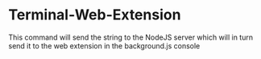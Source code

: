 # Terminal-Web-Extension

This command will send the string to the NodeJS server which will in turn send it to the web extension in the background.js console

```echo "Hello from the terminal!" | websocat ws://localhost:8081
```
